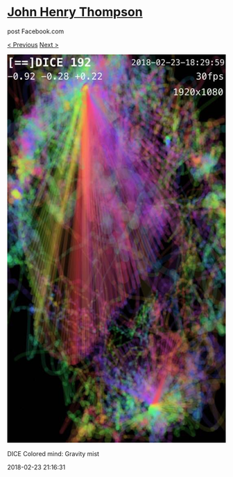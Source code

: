 # [John Henry Thompson](../README.md)
post Facebook.com

[< Previous](2018-02-24-2.md) [Next >](2018-02-23-2.md)

[![](../media/2018-02-23/Timeline-Photos-DICE-Colored-mind-Gravity-mist.jpg)](../README.md)

DICE Colored mind: Gravity mist

2018-02-23 21:16:31